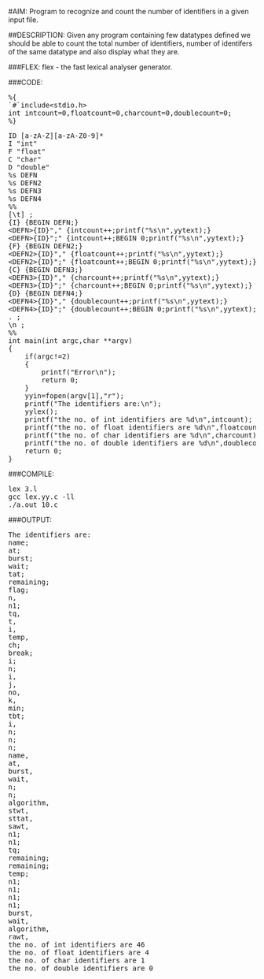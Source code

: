 #AIM:
Program to recognize and count the number of identifiers in a given
input file.

##DESCRIPTION:
Given any program containing few datatypes defined we should be able to count the total number of identifiers, number of identifers of the same datatype and also display what they are.

###FLEX:  flex - the fast lexical analyser generator.

###CODE:
<pre>%{
`#`include&lt;stdio.h>
int intcount=0,floatcount=0,charcount=0,doublecount=0;
%}</pre>
<pre>ID [a-zA-Z][a-zA-Z0-9]*
I "int"
F "float"
C "char"
D "double"
%s DEFN
%s DEFN2
%s DEFN3
%s DEFN4
%%
[\t] ;
{I} {BEGIN DEFN;}
&lt;DEFN>{ID}"," {intcount++;printf("%s\n",yytext);}
&lt;DEFN>{ID}";" {intcount++;BEGIN 0;printf("%s\n",yytext);}
{F} {BEGIN DEFN2;}
&lt;DEFN2>{ID}"," {floatcount++;printf("%s\n",yytext);}
&lt;DEFN2>{ID}";" {floatcount++;BEGIN 0;printf("%s\n",yytext);}
{C} {BEGIN DEFN3;}
&lt;DEFN3>{ID}"," {charcount++;printf("%s\n",yytext);}
&lt;DEFN3>{ID}";" {charcount++;BEGIN 0;printf("%s\n",yytext);}
{D} {BEGIN DEFN4;}
&lt;DEFN4>{ID}"," {doublecount++;printf("%s\n",yytext);}
&lt;DEFN4>{ID}";" {doublecount++;BEGIN 0;printf("%s\n",yytext);}
. ;
\n ;
%%
int main(int argc,char **argv)
{
	if(argc!=2)
	{
		printf("Error\n");
		return 0;
	}
	yyin=fopen(argv[1],"r");
	printf("The identifiers are:\n");
	yylex();
	printf("the no. of int identifiers are %d\n",intcount);	
	printf("the no. of float identifiers are %d\n",floatcount);
	printf("the no. of char identifiers are %d\n",charcount);
	printf("the no. of double identifiers are %d\n",doublecount);
	return 0;
}	
</pre>		
###COMPILE:
<pre>lex 3.l
gcc lex.yy.c -ll
./a.out 10.c
</pre>
###OUTPUT:
<pre>The identifiers are:
name;
at;
burst;
wait;
tat;
remaining;
flag;
n,
n1;
tq,
t,
i,
temp,
ch;
break;
i;
n;
i,
j,
no,
k,
min;
tbt;
i,
n;
n;
n;
name,
at,
burst,
wait,
n;
n;
algorithm,
stwt,
sttat,
sawt,
n1;
n1;
tq;
remaining;
remaining;
temp;
n1;
n1;
n1;
n1;
burst,
wait,
algorithm,
rawt,
the no. of int identifiers are 46
the no. of float identifiers are 4
the no. of char identifiers are 1
the no. of double identifiers are 0
</pre>
